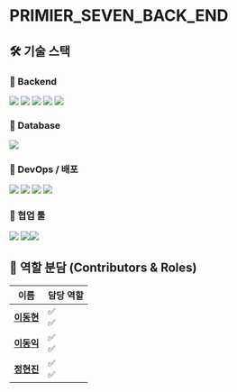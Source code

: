 # PRIMIER_SEVEN_BACK_END



## 🛠️ 기술 스택

### 🔹 Backend
<img src="https://img.shields.io/badge/Java-007396?style=for-the-badge&logo=OpenJDK&logoColor=white"/> <img src="https://img.shields.io/badge/SpringBoot-6DB33F?style=for-the-badge&logo=SpringBoot&logoColor=white"/> <img src="https://img.shields.io/badge/SpringSecurity-6DB33F?style=for-the-badge&logo=springsecurity&logoColor=white"/> <img src="https://img.shields.io/badge/JPA-59666C?style=for-the-badge&logo=hibernate&logoColor=white"/> <img src="https://img.shields.io/badge/Redis-DC382D?style=for-the-badge&logo=redis&logoColor=white"/> 

### 🔹 Database
<img src="https://img.shields.io/badge/MySQL-4479A1?style=for-the-badge&logo=mysql&logoColor=white"/> 

### 🔹 DevOps / 배포
<img src="https://img.shields.io/badge/AWS EC2-FF9900?style=for-the-badge&logo=amazonec2&logoColor=white"/> <img src="https://img.shields.io/badge/AWS RDS-527FFF?style=for-the-badge&logo=amazonrds&logoColor=white"/> <img src="https://img.shields.io/badge/AWS S3-569A31?style=for-the-badge&logo=amazons3&logoColor=white"/> <img src="https://img.shields.io/badge/CodeDeploy-6DB33F?style=for-the-badge&logo=aws&logoColor=white"/>

### 🔹 협업 툴
<img src="https://img.shields.io/badge/Git-F05032?style=for-the-badge&logo=git&logoColor=white"/> <img src="https://img.shields.io/badge/GitHub-181717?style=for-the-badge&logo=github&logoColor=white"/><img src="https://img.shields.io/badge/Notion-000000?style=for-the-badge&logo=notion&logoColor=white"/>



## 👥 역할 분담 (Contributors & Roles)

| 이름                                         | 담당 역할 |
| -------------------------------------------- | :-------- |
| [**이동현**](https://github.com/soohofather) | ✅ <br>✅   |
| [**이동익**](https://github.com/teotaku)     | ✅ <br>✅   |
| [**정현진**](https://github.com/doyulll)     | ✅<br>✅    |
